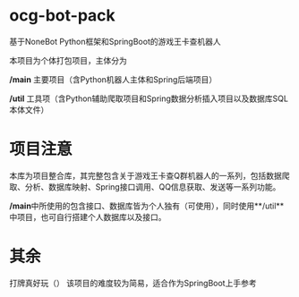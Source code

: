 # ocg-bot-pack
基于NoneBot Python框架和SpringBoot的游戏王卡查机器人

本项目为个体打包项目，主体分为 

**/main** 主要项目（含Python机器人主体和Spring后端项目）

**/util** 工具项（含Python辅助爬取项目和Spring数据分析插入项目以及数据库SQL本体文件）



# 项目注意
本库为项目整合库，其完整包含关于游戏王卡查Q群机器人的一系列，包括数据爬取、分析、数据库映射、Spring接口调用、QQ信息获取、发送等一系列功能。

**/main**中所使用的包含接口、数据库皆为个人独有（可使用），同时使用**/util**中项目，也可自行搭建个人数据库以及接口。

# 其余
打牌真好玩（）
该项目的难度较为简易，适合作为SpringBoot上手参考
